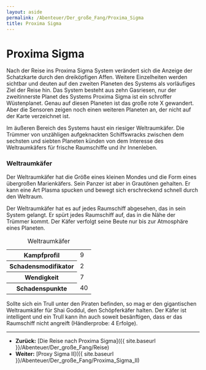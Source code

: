 ```yaml
---
layout: aside
permalink: /Abenteuer/Der_große_Fang/Proxima_Sigma
title: Proxima Sigma
---
```


# Proxima Sigma

Nach der Reise ins Proxima Sigma System verändert sich die Anzeige der Schatzkarte durch den dreiköpfigen Affen. Weitere Einzelheiten werden sichtbar und deuten auf den zweiten Planeten des Systems als vorläufiges Ziel der Reise hin. Das System besteht aus zehn Gasriesen, nur der zweitinnerste Planet des Systems Proxima Sigma ist ein schroffer Wüstenplanet. Genau auf diesen Planeten ist das große rote X gewandert. Aber die Sensoren zeigen noch einen weiteren Planeten an, der nicht auf der Karte verzeichnet ist.

Im äußeren Bereich des Systems haust ein riesiger Weltraumkäfer. Die Trümmer von unzähligen aufgeknackten Schiffswracks zwischen dem sechsten und siebten Planeten künden von dem Interesse des Weltraumkäfers für frische Raumschiffe und ihr Innenleben.

### Weltraumkäfer

Der Weltraumkäfer hat die Größe eines kleinen Mondes und die Form eines übergroßen Marienkäfers. Sein Panzer ist aber in Grautönen gehalten. Er kann eine Art Plasma spucken und bewegt sich erschreckend schnell durch den Weltraum.

Der Weltraumkäfer hat es auf jedes Raumschiff abgesehen, das in sein System gelangt. Er spürt jedes Raumschiff auf, das in die Nähe der Trümmer kommt. Der Käfer verfolgt seine Beute nur bis zur Atmosphäre eines Planeten.

<table>
<caption>Weltraumkäfer</caption>
<tbody>
<tr><th>Kampfprofil</th><td>9</td></tr>
<tr><th>Schadensmodifikator</th><td>2</td></tr>
<tr><th>Wendigkeit</th><td>7</td></tr>
<tr><th>Schadenspunkte</th><td>40</td></tr>
</tbody>
</table>

Sollte sich ein Trull unter den Piraten befinden, so mag er den gigantischen Weltraumkäfer für Shai Goddul, den Schöpferkäfer halten. Der Käfer ist intelligent und ein Trull kann ihn auch soweit besänftigen, dass er das Raumschiff nicht angreift (Händlerprobe: 4 Erfolge).

***

- **Zurück:** [Die Reise nach Proxima Sigma]({{ site.baseurl }}/Abenteuer/Der_große_Fang/Reise)
- **Weiter:** [Proxy Sigma II]({{ site.baseurl }}/Abenteuer/Der_große_Fang/Proxima_Sigma_II)
